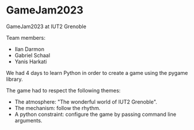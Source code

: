 # GameJam2023
GameJam2023 at IUT2 Grenoble

Team members:
- Ilan Darmon
- Gabriel Schaal
- Yanis Harkati

We had 4 days to learn Python in order to create a game using the pygame library.

The game had to respect the following themes:
- The atmosphere: "The wonderful world of IUT2 Grenoble".
- The mechanism: follow the rhythm.
- A python constraint: configure the game by passing command line arguments.


